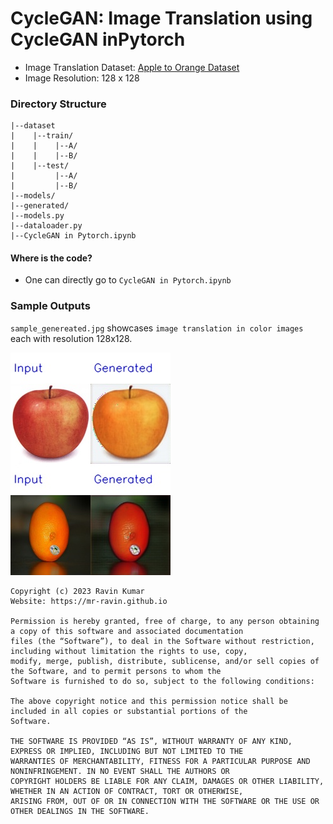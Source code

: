 # CycleGAN: Image Translation using CycleGAN inPytorch

- Image Translation Dataset: [Apple to Orange Dataset](http://efrosgans.eecs.berkeley.edu/cyclegan/datasets/)
- Image Resolution: 128 x 128

### Directory Structure

```
|--dataset
|    |--train/
|    |    |--A/
|    |    |--B/
|    |--test/
|         |--A/
|         |--B/
|--models/
|--generated/
|--models.py
|--dataloader.py
|--CycleGAN in Pytorch.ipynb
```

#### Where is the code?

- One can directly go to `CycleGAN in Pytorch.ipynb`


### Sample Outputs

`sample_genereated.jpg` showcases `image translation in color images` each with resolution 128x128.

![image](https://github.com/mr-ravin/CycleGAN-Image-Translation-Pytorch/blob/main/generation.jpg?raw=true)

```
Copyright (c) 2023 Ravin Kumar
Website: https://mr-ravin.github.io

Permission is hereby granted, free of charge, to any person obtaining a copy of this software and associated documentation 
files (the “Software”), to deal in the Software without restriction, including without limitation the rights to use, copy, 
modify, merge, publish, distribute, sublicense, and/or sell copies of the Software, and to permit persons to whom the 
Software is furnished to do so, subject to the following conditions:

The above copyright notice and this permission notice shall be included in all copies or substantial portions of the 
Software.

THE SOFTWARE IS PROVIDED “AS IS”, WITHOUT WARRANTY OF ANY KIND, EXPRESS OR IMPLIED, INCLUDING BUT NOT LIMITED TO THE 
WARRANTIES OF MERCHANTABILITY, FITNESS FOR A PARTICULAR PURPOSE AND NONINFRINGEMENT. IN NO EVENT SHALL THE AUTHORS OR 
COPYRIGHT HOLDERS BE LIABLE FOR ANY CLAIM, DAMAGES OR OTHER LIABILITY, WHETHER IN AN ACTION OF CONTRACT, TORT OR OTHERWISE, 
ARISING FROM, OUT OF OR IN CONNECTION WITH THE SOFTWARE OR THE USE OR OTHER DEALINGS IN THE SOFTWARE.
```

